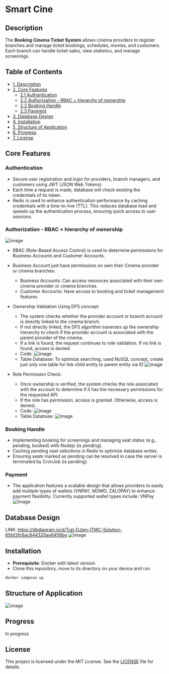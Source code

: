 # Smart Cine

## Description
The **Booking Cinema Ticket System** allows cinema providers to register branches and manage ticket bookings, schedules, movies, and customers. Each branch can handle ticket sales, view statistics, and manage screenings.

## Table of Contents
- [1. Description](#description)
- [2. Core Features](#core-features)
  - [2.1 Authentication](#authentication)
  - [2.2 Authorization - RBAC + hierarchy of ownership](#authorization---rbac--hierarchy-of-ownership)
  - [2.2 Booking Handle](#booking-handle)
  - [2.3 Payment](#payment)
- [3. Database Design](#database-design)
- [4. Installation](#installation)
- [5. Structure of Application](#structure-of-application)
- [6. Progress](#progress)
- [7. License](#license)


## Core Features
### Authentication
- Secure user registration and login for providers, branch managers, and customers using JWT (JSON Web Tokens).
- Each time a request is made, database will check existing the credentials of its token.
- Redis is used to enhance authentication performance by caching credentials with a time-to-live (TTL). This reduces database load and speeds up the authentication process, ensuring quick access to user sessions.
### Authorization - RBAC + hierarchy of ownership
![image](https://github.com/user-attachments/assets/75a3b2e7-55c5-40ad-9556-43246b419809)
- RBAC (Role-Based Access Control) is used to determine permissions for Business Accounts and Customer Accounts.
- Business Account just have permissions on own their Cinema provider or cinema branches:
  - Business Accounts: Can access resources associated with their own cinema provider or cinema branches.
  - Customer Accounts: Have access to booking and ticket management features.
- Ownership Validation Using DFS concept:
  - The system checks whether the provider account or branch account is directly linked to the cinema branch.
  - If not directly linked, the DFS algorithm traverses up the ownership hierarchy to check if the provider account is associated with the parent provider of the cinema.
  - If a link is found, the request continues to role validation. If no link is found, access is denied.
  - Code:  ![image](https://github.com/user-attachments/assets/f323275b-73c8-4479-9297-e4068e47138c)
  - Table Database: To optimize searching, used NoSQL concept, create just only one table for link child entity to parent entity via ID ![image](https://github.com/user-attachments/assets/d260e283-be2e-448a-a00a-be2d937f338d)
  
- Role Permission Check:
  - Once ownership is verified, the system checks the role associated with the account to determine if it has the necessary permissions for the requested API.
  - If the role has permission, access is granted. Otherwise, access is denied.
  - Code: ![image](https://github.com/user-attachments/assets/5e631f12-2a22-4b99-a9a3-b0dfcb3107fc)
  - Table Database: ![image](https://github.com/user-attachments/assets/2fa02d9c-ed91-48a4-bab5-5f1948f42149)

  
### Booking Handle
-  Implementing booking for screenings and managing seat status (e.g., pending, booked) with Nodejs (is pending).
-  Caching pending seat selections in Redis to optimize database writes.
-  Ensuring seats marked as pending can be resolved in case the server is terminated by CronJob (is pending).

### Payment 
- The application features a scalable design that allows providers to easily add multiple types of wallets (VNPAY, MOMO, ZALOPAY) to enhance payment flexibility. Currently supported wallet types include: VNPay ![image](https://github.com/user-attachments/assets/82c569bd-731d-4283-a760-14773b42189a)



## Database Design
LINK: https://dbdiagram.io/d/Trat-DJien-ITMC-Solution-65bf2fc6ac844320ae6458be
![image](https://github.com/user-attachments/assets/c3207c23-4d83-434e-91fb-88bad935f754)

## Installation 
  - **Prerequisite**: Docker with latest version
  - Clone this repository, move to its directory on your device and run
  ```zsh
  docker compose up
  ```


## Structure of Application
![image](https://github.com/realtime-cinema/CinemaManagement/assets/90248665/e361de87-dad8-4714-8981-593d135c5969)

## Progress
In progress 

## License 
This project is licensed under the MIT License. See the [LICENSE](./LICENSE) file for details.
